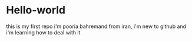 # Hello-world
this is my first repo
i'm pooria bahremand from iran, i'm new to github and i'm learning how to deal with it

